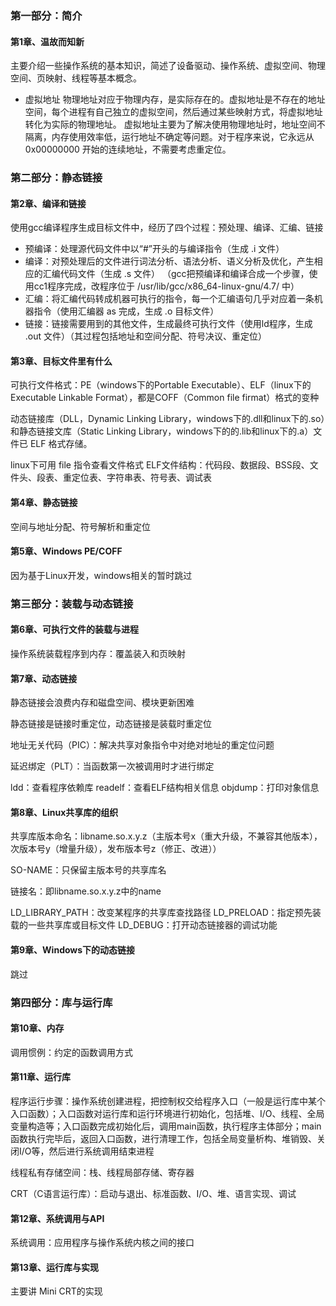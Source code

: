 ### 第一部分：简介

#### 第1章、温故而知新
主要介绍一些操作系统的基本知识，简述了设备驱动、操作系统、虚拟空间、物理空间、页映射、线程等基本概念。

* 虚拟地址
物理地址对应于物理内存，是实际存在的。虚拟地址是不存在的地址空间，每个进程有自己独立的虚拟空间，然后通过某些映射方式，将虚拟地址转化为实际的物理地址。
虚拟地址主要为了解决使用物理地址时，地址空间不隔离，内存使用效率低，运行地址不确定等问题。对于程序来说，它永远从 0x00000000 开始的连续地址，不需要考虑重定位。

### 第二部分：静态链接


#### 第2章、编译和链接

使用gcc编译程序生成目标文件中，经历了四个过程：预处理、编译、汇编、链接

* 预编译：处理源代码文件中以“#”开头的与编译指令（生成 .i 文件）
* 编译：对预处理后的文件进行词法分析、语法分析、语义分析及优化，产生相应的汇编代码文件（生成 .s 文件）
（gcc把预编译和编译合成一个步骤，使用cc1程序完成，改程序位于 /usr/lib/gcc/x86_64-linux-gnu/4.7/ 中）
* 汇编：将汇编代码转成机器可执行的指令，每一个汇编语句几乎对应着一条机器指令（使用汇编器 as 完成，生成 .o 目标文件）
* 链接：链接需要用到的其他文件，生成最终可执行文件（使用ld程序，生成 .out 文件）（其过程包括地址和空间分配、符号决议、重定位）


#### 第3章、目标文件里有什么
可执行文件格式：PE（windows下的Portable Executable）、ELF（linux下的 Executable Linkable Format），都是COFF（Common file firmat）格式的变种

动态链接库（DLL，Dynamic Linking Library，windows下的.dll和linux下的.so）和静态链接文库（Static Linking Library，windows下的的.lib和linux下的.a）文件已 ELF 格式存储。


linux下可用 file 指令查看文件格式
ELF文件结构：代码段、数据段、BSS段、文件头、段表、重定位表、字符串表、符号表、调试表


#### 第4章、静态链接

空间与地址分配、符号解析和重定位



#### 第5章、Windows PE/COFF

因为基于Linux开发，windows相关的暂时跳过


### 第三部分：装载与动态链接

#### 第6章、可执行文件的装载与进程

操作系统装载程序到内存：覆盖装入和页映射


#### 第7章、动态链接


静态链接会浪费内存和磁盘空间、模块更新困难

静态链接是链接时重定位，动态链接是装载时重定位

地址无关代码（PIC）：解决共享对象指令中对绝对地址的重定位问题

延迟绑定（PLT）：当函数第一次被调用时才进行绑定

ldd：查看程序依赖库
readelf：查看ELF结构相关信息
objdump：打印对象信息


#### 第8章、Linux共享库的组织

共享库版本命名：libname.so.x.y.z（主版本号x（重大升级，不兼容其他版本），次版本号y（增量升级），发布版本号z（修正、改进））

SO-NAME：只保留主版本号的共享库名

链接名：即libname.so.x.y.z中的name

LD_LIBRARY_PATH：改变某程序的共享库查找路径
LD_PRELOAD：指定预先装载的一些共享库或目标文件
LD_DEBUG：打开动态链接器的调试功能



#### 第9章、Windows下的动态链接
跳过



### 第四部分：库与运行库


#### 第10章、内存
调用惯例：约定的函数调用方式


#### 第11章、运行库

程序运行步骤：操作系统创建进程，把控制权交给程序入口（一般是运行库中某个入口函数）；入口函数对运行库和运行环境进行初始化，包括堆、I/O、线程、全局变量构造等；入口函数完成初始化后，调用main函数，执行程序主体部分；main函数执行完毕后，返回入口函数，进行清理工作，包括全局变量析构、堆销毁、关闭I/O等，然后进行系统调用结束进程


线程私有存储空间：栈、线程局部存储、寄存器


CRT（C语言运行库）：启动与退出、标准函数、I/O、堆、语言实现、调试



#### 第12章、系统调用与API

系统调用：应用程序与操作系统内核之间的接口


#### 第13章、运行库与实现

主要讲 Mini CRT的实现